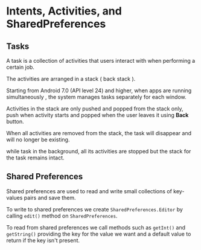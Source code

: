 # Intents, Activities, and SharedPreferences


## Tasks 

A task is a collection of activities that users interact with when performing a certain job.

The activities are arranged in a stack ( back stack ).

Starting from Android 7.0 (API level 24) and higher, when apps are running simultaneously , the system manages tasks separately for each window.

Activities in the stack are only pushed and popped from the stack only, push when activity starts and popped when the user leaves it using __Back__ button.

When all activities are removed from the stack, the task will disappear and will no longer be existing.

while task in the background, all its activities are stopped but the stack for the task remains intact.


## Shared Preferences

Shared preferences are used to read and write small collections of key-values pairs and save them.

To write to shared preferences we create `SharedPreferences.Editor` by calling `edit()` method on `SharedPreferences`.

To read from shared preferences we call methods such as `getInt()` and `getString()` providing the key for the value we want and a default value to return if the key isn't present.


